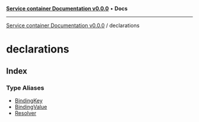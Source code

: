 [**Service container Documentation v0.0.0**](../README.md) • **Docs**

***

[Service container Documentation v0.0.0](../modules.md) / declarations

# declarations

## Index

### Type Aliases

- [BindingKey](type-aliases/BindingKey.md)
- [BindingValue](type-aliases/BindingValue.md)
- [Resolver](type-aliases/Resolver.md)
